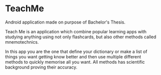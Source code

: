 # TeachMe

Android application made on purpose of Bachelor's Thesis.

Teach Me is an application which combine popular learning apps with studying anything using not only flashcards, but also other methods called mnemotechnics.

In this app you are the one that define your dictionary or make a list of things you want getting know better and then use multiple different methods to quickly memorise all you want.
All methods has scientific background proving their accuracy.

